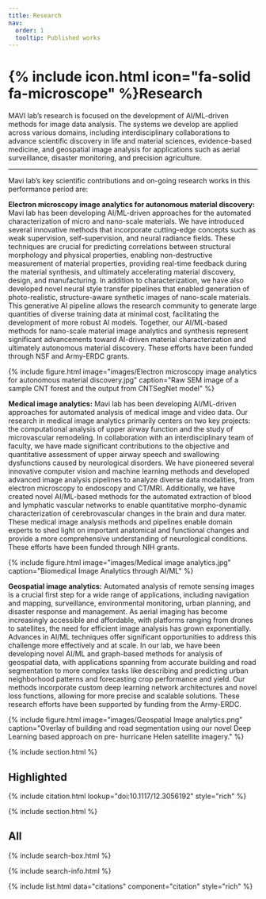 ```yaml
---
title: Research
nav:
  order: 1
  tooltip: Published works
---
```


# {% include icon.html icon="fa-solid fa-microscope" %}Research

MAVI lab’s research is focused on the development of AI/ML-driven methods for image data analysis. The systems we develop are applied across various domains, including interdisciplinary collaborations to advance scientific discovery in life and material sciences, evidence-based medicine, and geospatial image analysis for applications such as aerial surveillance, disaster monitoring, and precision agriculture.

---
Mavi lab’s key scientific contributions and on-going research works in this performance period are:


**Electron microscopy image analytics for autonomous material discovery:** Mavi lab has been developing AI/ML-driven approaches for the automated characterization of micro and nano-scale materials. We have introduced several innovative methods that incorporate cutting-edge concepts such as weak supervision, self-supervision, and neural radiance fields. These techniques are crucial for predicting correlations between structural morphology and physical properties, enabling non-destructive measurement of material properties, providing real-time feedback during the material synthesis, and ultimately accelerating material discovery, design, and manufacturing. In addition to characterization, we have also developed novel neural style transfer pipelines that enabled generation of photo-realistic, structure-aware synthetic images of nano-scale materials. This generative AI pipeline allows the research community to generate large quantities of diverse training data at minimal cost, facilitating the development of more robust AI models. Together, our AI/ML-based methods for nano-scale material image analytics and synthesis represent significant advancements toward AI-driven material characterization and ultimately autonomous material discovery. These efforts have been funded through NSF and Army-ERDC grants.

{%
  include figure.html
  image="images/Electron microscopy image analytics for autonomous material discovery.jpg"
  caption="Raw SEM image of a sample CNT forest and the output from CNTSegNet model"
%}

**Medical image analytics:** Mavi lab has been developing AI/ML-driven approaches for automated analysis of medical image and video data. Our research in medical image analytics primarily centers on two key projects: the computational analysis of upper airway function and the study of microvascular remodeling. In collaboration with an interdisciplinary team of faculty, we have made significant contributions to the objective and quantitative assessment of upper airway speech and swallowing dysfunctions caused by neurological disorders. We have pioneered several innovative computer vision and machine learning methods and developed advanced image analysis pipelines to analyze diverse data modalities, from electron microscopy to endoscopy and CT/MRI. Additionally, we have created novel AI/ML-based methods for the automated extraction of blood and lymphatic vascular networks to enable quantitative morpho-dynamic characterization of cerebrovascular changes in the brain and dura mater. These medical image analysis methods and pipelines enable domain experts to shed light on important anatomical and functional changes and provide a more comprehensive understanding of neurological conditions. These efforts have been funded through NIH grants.

{%
  include figure.html
  image="images/Medical image analytics.jpg"
  caption="Biomedical Image Analytics through AI/ML"
%}

**Geospatial image analytics:** Automated analysis of remote sensing images is a crucial first step for a wide range of applications, including navigation and mapping, surveillance, environmental monitoring, urban planning, and disaster response and management. As aerial imaging has become increasingly accessible and affordable, with platforms ranging from drones to satellites, the need for efficient image analysis has grown exponentially. Advances in AI/ML techniques offer significant opportunities to address this challenge more effectively and at scale. In our lab, we have been developing novel AI/ML and graph-based methods for analysis of geospatial data, with applications spanning from accurate building and road segmentation to more complex tasks like describing and predicting urban neighborhood patterns and forecasting crop performance and yield. Our methods incorporate custom deep learning network architectures and novel loss functions, allowing for more precise and scalable solutions. These research efforts have been supported by funding from the Army-ERDC.

{%
  include figure.html
  image="images/Geospatial Image analytics​.png"
  caption="Overlay of building and road segmentation using our novel Deep Learning based approach on pre-
hurricane Helen satellite imagery."
%}



{% include section.html %}

## Highlighted

{% include citation.html lookup="doi:10.1117/12.3056192" style="rich" %}

{% include section.html %}

## All

{% include search-box.html %}

{% include search-info.html %}

{% include list.html data="citations" component="citation" style="rich" %}

